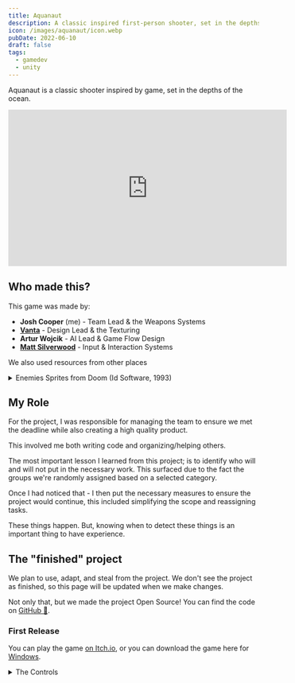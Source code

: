 ```yaml
---
title: Aquanaut
description: A classic inspired first-person shooter, set in the depths of the ocean. Created as a part of a team.
icon: /images/aquanaut/icon.webp
pubDate: 2022-06-10
draft: false
tags:
  - gamedev
  - unity
---
```


Aquanaut is a classic shooter inspired by game, set in the depths of the ocean.

<div class="youtube">
<iframe width="560" height="315" src="https://www.youtube-nocookie.com/embed/PWpO5OhR4_Y" title="YouTube video player" frameborder="0" allow="accelerometer; autoplay; clipboard-write; encrypted-media; gyroscope; picture-in-picture" allowfullscreen></iframe>
</div>

## Who made this?

This game was made by:

- <strong>Josh Cooper</strong> (me) - Team Lead & the Weapons Systems
- <strong>[Vanta](https://vantasia.dev)</strong> - Design Lead & the Texturing
- <strong>Artur Wojcik</strong> - AI Lead & Game Flow Design
- <strong>[Matt Silverwood](https://silverwood.dev)</strong> - Input & Interaction Systems

We also used resources from other places

<details>

<summary>Enemies Sprites from Doom (Id Software, 1993)</summary>
<em>Sprites have been used as a placeholder, with the understanding that they will be replaced at a later, and are being used only for educational purposes.</em>

- Various Sound Effects from [freesound](https://freesound.org).
- Tile Set from [Tileable.co](https://tileable.co/).
- Some sound effects made with our voices

</details>

## My Role

For the project, I was responsible for managing the team to ensure we met the deadline while also creating a high quality product.

This involved me both writing code and organizing/helping others.

The most important lesson I learned from this project; is to identify who will and will not put in the necessary work.
This surfaced due to the fact the groups we're randomly assigned based on a selected category.

Once I had noticed that - I then put the necessary measures to ensure the project would continue, this included simplifying the scope and reassigning tasks.

These things happen. But, knowing when to detect these things is an important thing to have experience.

## The "finished" project

We plan to use, adapt, and steal from the project. We don't see the project as finished, so this page will be updated when we make changes.

Not only that, but we made the project Open Source! You can find the code on [GitHub 🤖](https://github.com/CMP2804M-TSE-Group-28/supernova).

### First Release

You can play the game [on Itch.io](https://joshcooper.itch.io/aquanaut), or you can download the game here for <a href="/demos/portfolio/aquanaut_1.0_win.zip">Windows</a>.

<details>
    <summary>The Controls</summary>

Use <kbd>W</kbd>, <kbd>A</kbd>, <kbd>S</kbd>, and <kbd>D</kbd> for movement, and the <kbd>mouse</kbd> to look <kbd>left</kbd> and <kbd>right</kbd>.

Press the <kbd>1</kbd> key to use the **Pistol**, press the <kbd>2</kbd> key to use the **Rocket Launcher** (this will need to unlocked).

Press <kbd>E</kbd> to interact with things.

<kbd>Left Control</kbd> is for crouching.

And finally, <kbd>Space</kbd> to Jump!

</details>
